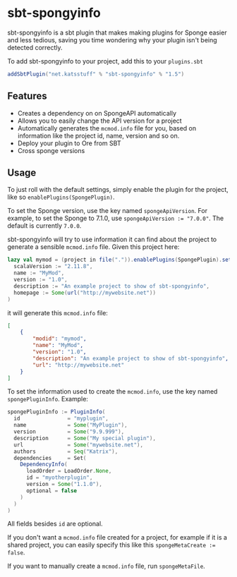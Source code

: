 # sbt-spongyinfo

sbt-spongyinfo is a sbt plugin that makes making plugins for Sponge easier and less tedious, saving you time wondering why your plugin isn't being detected correctly.

To add sbt-spongyinfo to your project, add this to your `plugins.sbt`

```scala
addSbtPlugin("net.katsstuff" % "sbt-spongyinfo" % "1.5")
```

## Features
* Creates a dependency on on SpongeAPI automatically
* Allows you to easily change the API version for a project
* Automatically generates the `mcmod.info` file for you, based on information like the project id, name, version and so on.
* Deploy your plugin to Ore from SBT
* Cross sponge versions

## Usage

To just roll with the default settings, simply enable the plugin for the project, like so `enablePlugins(SpongePlugin)`.

To set the Sponge version, use the key named `spongeApiVersion`. For example, to set the Sponge to 7.1.0, use `spongeApiVersion := "7.0.0"`. The default is currently `7.0.0`.

sbt-spongyinfo will try to use information it can find about the project to generate a sensible `mcmod.info` file. Given this project here:

```scala
lazy val mymod = (project in file(".")).enablePlugins(SpongePlugin).settings(
  scalaVersion := "2.11.8",
  name := "MyMod",
  version := "1.0",
  description := "An example project to show of sbt-spongyinfo",
  homepage := Some(url("http://mywebsite.net"))
)
```

it will generate this `mcmod.info` file:

```json
[
    {
        "modid": "mymod",
        "name": "MyMod",
        "version": "1.0",
        "description": "An example project to show of sbt-spongyinfo",
        "url": "http://mywebsite.net"
    }
]

```

To set the information used to create the `mcmod.info`, use the key named `spongePluginInfo`. Example:
```scala
spongePluginInfo := PluginInfo(
  id               = "myplugin",
  name             = Some("MyPlugin"),
  version          = Some("9.9.999"),
  description      = Some("My special plugin"),
  url              = Some("mywebsite.net"),
  authors          = Seq("Katrix"),
  dependencies     = Set(
    DependencyInfo(
      loadOrder = LoadOrder.None, 
      id = "myotherplugin", 
      version = Some("1.1.0"), 
      optional = false
    )
  )
)
```
All fields besides `id` are optional.

If you don't want a `mcmod.info` file created for a project, for example if it is a shared project, you can easily specify this like this `spongeMetaCreate := false`.

If you want to manually create a `mcmod.info` file, run `spongeMetaFile`.
